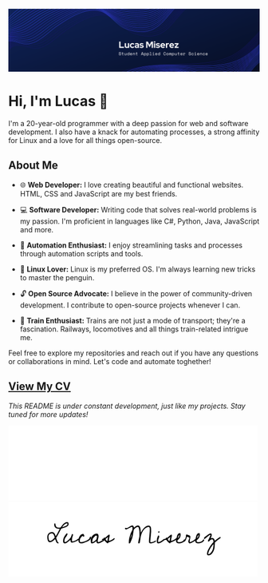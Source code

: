 ![ProfileBanner](LucasBanner.png)

# Hi, I'm Lucas 👋

I'm a 20-year-old programmer with a deep passion for web and software development. I also have a knack for automating processes, a strong affinity for Linux and a love for all things open-source.

## About Me

- 🌐 **Web Developer:** I love creating beautiful and functional websites. HTML, CSS and JavaScript are my best friends.

- 💻 **Software Developer:** Writing code that solves real-world problems is my passion. I'm proficient in languages like C#, Python, Java, JavaScript and more.

- 🤖 **Automation Enthusiast:** I enjoy streamlining tasks and processes through automation scripts and tools.

- 🐧 **Linux Lover:** Linux is my preferred OS. I'm always learning new tricks to master the penguin.

- 🔓 **Open Source Advocate:** I believe in the power of community-driven development. I contribute to open-source projects whenever I can.

- 🚆 **Train Enthusiast:** Trains are not just a mode of transport; they're a fascination. Railways, locomotives and all things train-related intrigue me.
  

Feel free to explore my repositories and reach out if you have any questions or collaborations in mind. Let's code and automate toghether!

[View My CV](https://cv-lucasmiserez.vercel.app/)
---

*This README is under constant development, just like my projects. Stay tuned for more updates!*

![Signature-Light](signature_white.png#gh-dark-mode-only)![Signature-Dark](signature_dark.png#gh-light-mode-only)
